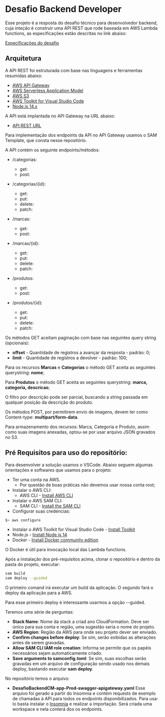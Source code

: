 # Desafio Backend Developer

Esse projeto é a resposta do desafio técnico para desenvolvedor backend, cuja inteção é construir uma API REST que rode baseada em AWS Lambda functions, as especificações estão descritas no link abaixo:

[Especificações do desafio](https://gist.github.com/andersao/664a9a45ee550beb0b4905a5236e86d5)

## Arquitetura

A API REST foi estruturada com base nas linguagens e ferramentas resumidas abaixo:

- [AWS API Gateway](https://aws.amazon.com/pt/api-gateway/)
- [AWS Serverless Application Model](https://aws.amazon.com/pt/serverless/sam/)
- [AWS S3](https://aws.amazon.com/pt/s3/)
- [AWS Toolkit for Visual Studio Code](https://aws.amazon.com/pt/visualstudiocode/)
- [Node.js 14.x](https://nodejs.org/en/)

A API está implantada no API Gateway na URL abaixo:

- [API REST URL](https://u150v2ccc6.execute-api.sa-east-1.amazonaws.com/Prod/)

Para implementação dos endpoints da API no API Gateway usamos o SAM Template, que consta nesse repositório.

A API contém os seguinte endpoints/métodos:

- /categorias:
  - get:
  - post:
- /categorias/{id}:

  - get:
  - put:
  - delete:
  - patch:

- /marcas:
  - get:
  - post:
- /marcas/{id}:

  - get:
  - put:
  - delete:
  - patch:

- /produtos:
  - get:
  - post:
- /produtos/{id}:
  - get:
  - put:
  - delete:
  - patch:

Os métodos GET aceitam paginação com base nas seguintes query string (opcionais):

- **offset** - Quantidade de registros a avançar da resposta - padrão: 0;
- **limit** - Quantidade de registros a devolver - padrão: 100;

Para os recursos **Marcas** e **Categorias** o método GET aceita as seguintes querystring: **nome**;

Para **Produtos** o método GET aceita as seguintes querystring: **marca, categoria, descricao**;

O filtro por descrição pode ser parcial, buscando a string passada em qualquer posição da descrição do produto.

Os métodos POST, por permitirem envio de imagens, devem ter como Content-type: **multipart/form-data**.

Para armazenamento dos recursos: Marca, Categoria e Produto, assim como suas imagens anexadas, optou-se por usar arquivo JSON gravados no S3.

## Pré Requisitos para uso do repositório:

Para desenvolver a solução usamos o VSCode.
Abaixo seguem algumas orientações e softwares que usamos para o projeto:

- Ter uma conta na AWS.
  - Por questão de boas práticas não devemos usar nossa conta root;
- Instalar o AWS CLI:
  - AWS CLI - [Install AWS CLI](https://docs.aws.amazon.com/cli/latest/userguide/cli-chap-install.html)
- Instalar o AWS SAM CLI:
  - SAM CLI - [Install the SAM CLI](https://docs.aws.amazon.com/serverless-application-model/latest/developerguide/serverless-sam-cli-install.html)
- Configurar suas credencias:

```bash
$> aws configure
```

- Instalar o AWS Toolkit for Visual Studio Code - [Install Toolkit](https://docs.aws.amazon.com/toolkit-for-vscode/latest/userguide/setup-toolkit.html)
- Node.js - [Install Node.js 14](https://nodejs.org/en/)
- Docker - [Install Docker community edition](https://hub.docker.com/search/?type=edition&offering=community)

O Docker é útil para invocação local das Lambda functions.

Após a instalação dos pré-requisitos acima, clonar o repositório e dentro da pasta do projeto, executar:

```bash
sam build
sam deploy --guided
```

O primeiro comand irá executar um build da aplicação.
O segundo fará o deploy da aplicação para a AWS.

Para esse primeiro deploy é interessante usarmos a opção --guided.

Teremos uma série de perguntas:

- **Stack Name**: Nome da stack a criad ano CloudFormation. Deve ser único para sua conta e região, uma sugestão seria o nome do projeto.
- **AWS Region**: Região da AWS para onde seu projeto dever ser enviado.
- **Confirm changes before deploy**: Se sim, serão exibidas as alterações antes de serem gravadas.
- **Allow SAM CLI IAM role creation**: Informa se permite que os papéis necessários sejam automaticamente criado.
- **Save arguments to samconfig.toml**: Se sim, suas escolhas serão gravadas em um arquivo de configuração sendo usado nos demais deploy, bastando executar **sam deploy**.

No repositório temos o arquivo:

- **DesafioBackendCM-app-Prod-swagger-apigateway.yaml**
  Esse arquivo foi gerado a partir do Insomnia e contém requests de exemplo de chamadas à API para todos os endpoints disponibilizados. Para usa-lo basta instalar o [Insomnia](https://insomnia.rest/download) e realizar a importação. Será criada uma workspace e nela conterá dos os endpoints.
